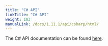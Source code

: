 ```yaml
---
title: "C# API"
linkTitle: "C# API"
weight: 103
manualLink: /docs/1.11.1/api/csharp/html/
---
```


<!--

 Licensed to the Apache Software Foundation (ASF) under one
 or more contributor license agreements.  See the NOTICE file
 distributed with this work for additional information
 regarding copyright ownership.  The ASF licenses this file
 to you under the Apache License, Version 2.0 (the
 "License"); you may not use this file except in compliance
 with the License.  You may obtain a copy of the License at

   https://www.apache.org/licenses/LICENSE-2.0

 Unless required by applicable law or agreed to in writing,
 software distributed under the License is distributed on an
 "AS IS" BASIS, WITHOUT WARRANTIES OR CONDITIONS OF ANY
 KIND, either express or implied.  See the License for the
 specific language governing permissions and limitations
 under the License.

-->

The C# API documentation can be found <a href="https://avro.apache.org/docs/1.11.1/api/csharp/html/index.html">here</a>.

